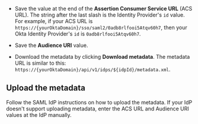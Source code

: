 * Save the value at the end of the **Assertion Consumer Service URL** (ACS URL). The string after the last slash is the Identity Provider's `id` value. For example, if your ACS URL is `https://{yourOktaDomain}/sso/saml2/0adb8rlfooi5Atqv60h7`, then your Okta Identity Provider's `id` is `0adb8rlfooi5Atqv60h7`.

* Save the **Audience URI** value.

* Download the metadata by clicking **Download metadata**. The metadata URL is similar to this: `https://{yourOktaDomain}/api/v1/idps/${idpId}/metadata.xml`.

## Upload the metadata

Follow the SAML IdP instructions on how to upload the metadata. If your IdP doesn't support uploading metadata, enter the ACS URL and Audience URI values at the IdP manually.
